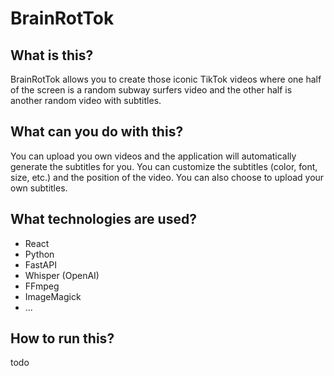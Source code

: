 # BrainRotTok

## What is this?

BrainRotTok allows you to create those iconic TikTok videos where one half of the screen is a random subway surfers video and the other half is another random video with subtitles.

## What can you do with this?

You can upload you own videos and the application will automatically generate the subtitles for you. You can customize the subtitles (color, font, size, etc.) and the position of the video. You can also choose to upload your own subtitles.

## What technologies are used?

- React
- Python
- FastAPI
- Whisper (OpenAI)
- FFmpeg
- ImageMagick
- ...

## How to run this?

todo
